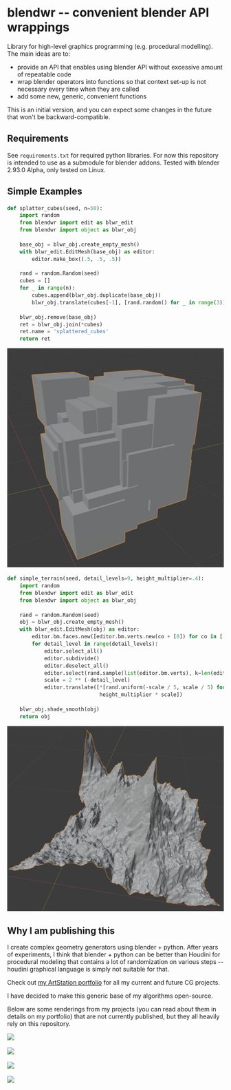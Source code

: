 blendwr -- convenient blender API wrappings
===========================================

Library for high-level graphics programming (e.g. procedural modelling).
The main ideas are to:
* provide an API that enables using
blender API without excessive amount of repeatable code
* wrap blender operators
into functions so that context set-up is not necessary
every time when they are called
* add some new, generic, convenient functions

This is an initial version, and you can expect some changes in the future
that won't be backward-compatible.

Requirements
------------
See `requirements.txt` for required python libraries.
For now this repository is intended to use as a submodule for blender addons.
Tested with blender 2.93.0 Alpha, only tested on Linux.

Simple Examples
---------------

```python
def splatter_cubes(seed, n=50):
    import random
    from blendwr import edit as blwr_edit
    from blendwr import object as blwr_obj

    base_obj = blwr_obj.create_empty_mesh()
    with blwr_edit.EditMesh(base_obj) as editor:
        editor.make_box((.5, .5, .5))

    rand = random.Random(seed)
    cubes = []
    for _ in range(n):
        cubes.append(blwr_obj.duplicate(base_obj))
        blwr_obj.translate(cubes[-1], [rand.random() for _ in range(3)])

    blwr_obj.remove(base_obj)
    ret = blwr_obj.join(*cubes)
    ret.name = 'splattered_cubes'
    return ret
```

![](images/splatter_cubes.jpg)

```python
def simple_terrain(seed, detail_levels=9, height_multiplier=.4):
    import random
    from blendwr import edit as blwr_edit
    from blendwr import object as blwr_obj

    rand = random.Random(seed)
    obj = blwr_obj.create_empty_mesh()
    with blwr_edit.EditMesh(obj) as editor:
        editor.bm.faces.new([editor.bm.verts.new(co + [0]) for co in [[0, 0], [0, 1], [1, 1], [1, 0]]])
        for detail_level in range(detail_levels):
            editor.select_all()
            editor.subdivide()
            editor.deselect_all()
            editor.select(rand.sample(list(editor.bm.verts), k=len(editor.bm.verts) // 3))
            scale = 2 ** (-detail_level)
            editor.translate([*[rand.uniform(-scale / 5, scale / 5) for _ in range(2)],
                              height_multiplier * scale])

    blwr_obj.shade_smooth(obj)
    return obj
```

![](images/simple_terrain.jpg)

Why I am publishing this
------------------------

I create complex geometry generators using blender + python.
After years of experiments,
I think that blender + python can be better than Houdini
for procedural modeling that contains a lot of randomization on various steps
-- houdini graphical language is simply not suitable for that.

Check out [my ArtStation portfolio](https://www.artstation.com/msypetkowski)
for all my current and future CG projects.

I have decided to make this generic base of my algorithms open-source.

Below are some renderings from my projects
(you can read about them in details on my portfolio)
that are not currently published,
but they all heavily rely on this repository.

![](https://cdnb.artstation.com/p/assets/images/images/032/328/945/4k/michal-sypetkowski-240.jpg?1606140332)

![](https://cdna.artstation.com/p/assets/images/images/030/259/580/4k/michal-sypetkowski-grid0-large.jpg?1600087075)

![](https://cdnb.artstation.com/p/assets/images/images/024/057/157/4k/michal-sypetkowski-dung12.jpg?1581192379)

![](https://cdnb.artstation.com/p/assets/images/images/033/487/175/4k/michal-sypetkowski-grid-0.jpg?1609762693)
